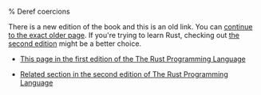 % Deref coercions

There is a new edition of the book and this is an old link.
You can [continue to the exact older page][1].
If you're trying to learn Rust, checking out [the second edition][2] might be a better choice.

* [This page in the first edition of the The Rust Programming Language][1]

* [Related section in the second edition of The Rust Programming Language][2]


[1]: first-edition/deref-coercions.html
[2]: second-edition/ch15-02-deref.html#implicit-deref-coercions-with-functions-and-methods
